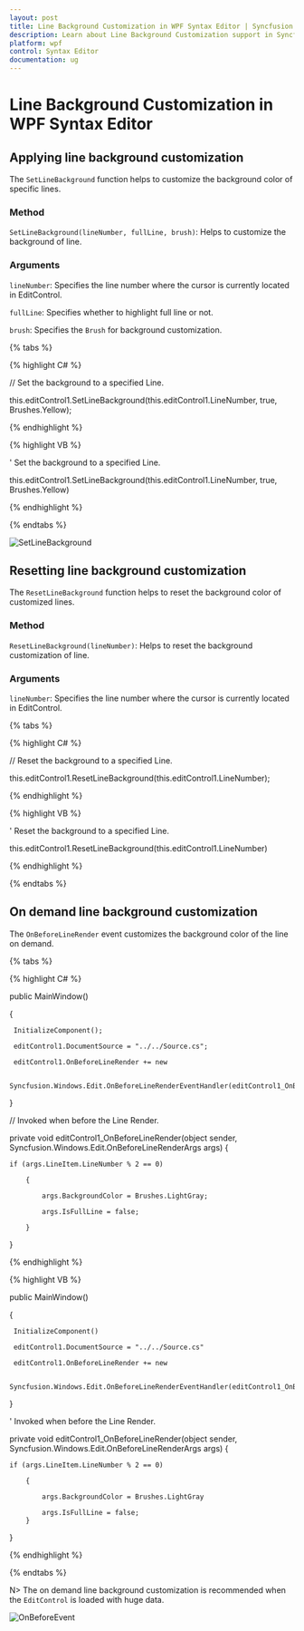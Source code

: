 ```yaml
---
layout: post
title: Line Background Customization in WPF Syntax Editor | Syncfusion
description: Learn about Line Background Customization support in Syncfusion Essential Studio WPF Syntax Editor control, its elements and more.
platform: wpf
control: Syntax Editor
documentation: ug
---
```


# Line Background Customization in WPF Syntax Editor

## Applying line background customization

The `SetLineBackground` function helps to customize the background color of specific lines.

### Method

`SetLineBackground(lineNumber, fullLine, brush)`: Helps to customize the background of line.

### Arguments

`lineNumber`: Specifies the line number where the cursor is currently located in EditControl.

`fullLine`: Specifies whether to highlight full line or not.

`brush`: Specifies the `Brush` for background customization.

{% tabs %}

{% highlight C# %}

// Set the background to a specified Line.

this.editControl1.SetLineBackground(this.editControl1.LineNumber, true, Brushes.Yellow);

{% endhighlight %}

{% highlight VB %}

' Set the background to a specified Line.

this.editControl1.SetLineBackground(this.editControl1.LineNumber, true, Brushes.Yellow)

{% endhighlight  %}

{% endtabs %}

![SetLineBackground](Line-Background-Customization_images/SetLineBackground.png)

## Resetting line background customization

The `ResetLineBackground` function helps to reset the background color of customized lines.

### Method

`ResetLineBackground(lineNumber)`: Helps to reset the background customization of line.

### Arguments

`lineNumber`: Specifies the line number where the cursor is currently located in EditControl.

{% tabs %}

{% highlight C# %}

// Reset the background to a specified Line.

this.editControl1.ResetLineBackground(this.editControl1.LineNumber);

{% endhighlight %}

{% highlight VB %}

' Reset the background to a specified Line.

this.editControl1.ResetLineBackground(this.editControl1.LineNumber)

{% endhighlight  %}

{% endtabs %}


## On demand line background customization

The `OnBeforeLineRender` event customizes the background color of the line on demand.

{% tabs %}

{% highlight C# %}

public MainWindow()

{

     InitializeComponent();

     editControl1.DocumentSource = "../../Source.cs";
     
     editControl1.OnBeforeLineRender += new 
     
     Syncfusion.Windows.Edit.OnBeforeLineRenderEventHandler(editControl1_OnBeforeLineRender);
}

// Invoked when before the Line Render.

 private void editControl1_OnBeforeLineRender(object sender, Syncfusion.Windows.Edit.OnBeforeLineRenderArgs args)
{
   
    if (args.LineItem.LineNumber % 2 == 0)
   
        {
   
            args.BackgroundColor = Brushes.LightGray;
   
            args.IsFullLine = false;
   
        }
}

{% endhighlight %}

{% highlight VB %}

public MainWindow()

{

     InitializeComponent()

     editControl1.DocumentSource = "../../Source.cs"
     
     editControl1.OnBeforeLineRender += new 
     
     Syncfusion.Windows.Edit.OnBeforeLineRenderEventHandler(editControl1_OnBeforeLineRender)
}

' Invoked when before the Line Render.

 private void editControl1_OnBeforeLineRender(object sender, Syncfusion.Windows.Edit.OnBeforeLineRenderArgs args)
{
   
    if (args.LineItem.LineNumber % 2 == 0)
   
        {
   
            args.BackgroundColor = Brushes.LightGray
   
            args.IsFullLine = false;   
        }
}

{% endhighlight  %}

{% endtabs %}

N> The on demand line background customization is recommended when the `EditControl` is loaded with huge data.

![OnBeforeEvent](Line-Background-Customization_images/OnBeforeEvent.png)

